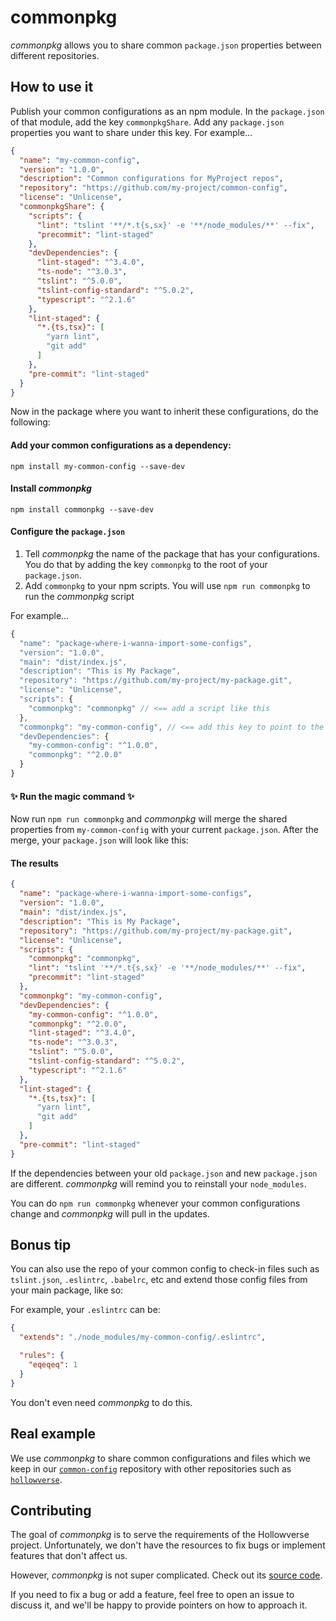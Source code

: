 # commonpkg

*commonpkg* allows you to share common `package.json` properties between different repositories.

## How to use it

Publish your common configurations as an npm module. In the `package.json` of that module, 
add the key `commonpkgShare`. Add any `package.json` properties you want to share 
under this key. For example...

```json
{
  "name": "my-common-config",
  "version": "1.0.0",
  "description": "Common configurations for MyProject repos",
  "repository": "https://github.com/my-project/common-config",
  "license": "Unlicense",
  "commonpkgShare": {
    "scripts": {
      "lint": "tslint '**/*.t{s,sx}' -e '**/node_modules/**' --fix",
      "precommit": "lint-staged"
    },
    "devDependencies": {
      "lint-staged": "^3.4.0",
      "ts-node": "^3.0.3",
      "tslint": "^5.0.0",
      "tslint-config-standard": "^5.0.2",
      "typescript": "^2.1.6"
    },
    "lint-staged": {
      "*.{ts,tsx}": [
        "yarn lint",
        "git add"
      ]
    },
    "pre-commit": "lint-staged"
  }
}
```

Now in the package where you want to inherit these configurations, do the following:

#### Add your common configurations as a dependency:

```
npm install my-common-config --save-dev
```

#### Install *commonpkg*

```
npm install commonpkg --save-dev
```

#### Configure the `package.json`

1. Tell *commonpkg* the name of the package that has your configurations. You do that by adding the key `commonpkg` to
the root of your `package.json`.
1. Add `commonpkg` to your npm scripts. You will use `npm run commonpkg` to run the *commonpkg* script

For example...

```js
{
  "name": "package-where-i-wanna-import-some-configs",
  "version": "1.0.0",
  "main": "dist/index.js",
  "description": "This is My Package",
  "repository": "https://github.com/my-project/my-package.git",
  "license": "Unlicense",
  "scripts": {
    "commonpkg": "commonpkg" // <== add a script like this
  },
  "commonpkg": "my-common-config", // <== add this key to point to the package that has the configs
  "devDependencies": {
    "my-common-config": "^1.0.0",
    "commonpkg": "^2.0.0"
  }
}
```

#### ✨ Run the magic command ✨

Now run `npm run commonpkg` and *commonpkg* will merge the shared properties from `my-common-config` with your 
current `package.json`. After the merge, your `package.json` will look like this:

#### The results

```json
{
  "name": "package-where-i-wanna-import-some-configs",
  "version": "1.0.0",
  "main": "dist/index.js",
  "description": "This is My Package",
  "repository": "https://github.com/my-project/my-package.git",
  "license": "Unlicense",
  "scripts": {
    "commonpkg": "commonpkg",
    "lint": "tslint '**/*.t{s,sx}' -e '**/node_modules/**' --fix",
    "precommit": "lint-staged"
  },
  "commonpkg": "my-common-config",
  "devDependencies": {
    "my-common-config": "^1.0.0",
    "commonpkg": "^2.0.0",
    "lint-staged": "^3.4.0",
    "ts-node": "^3.0.3",
    "tslint": "^5.0.0",
    "tslint-config-standard": "^5.0.2",
    "typescript": "^2.1.6"
  },
  "lint-staged": {
    "*.{ts,tsx}": [
      "yarn lint",
      "git add"
    ]
  },
  "pre-commit": "lint-staged"
}
```

If the dependencies between your old `package.json` and new `package.json` are different. *commonpkg* will remind
you to reinstall your `node_modules`. 

You can do `npm run commonpkg` whenever your common configurations
change and *commonpkg* will pull in the updates.

## Bonus tip

You can also use the repo of your common config to check-in files such as `tslint.json`, `.eslintrc`, `.babelrc`, 
etc and extend those config files from your main package, like so:

For example, your `.eslintrc` can be: 

```json
{
  "extends": "./node_modules/my-common-config/.eslintrc",

  "rules": {
    "eqeqeq": 1
  }
}
```

You don't even need *commonpkg* to do this.

## Real example

We use *commonpkg* to share common configurations and files which we keep in our 
[`common-config`](https://github.com/hollowverse/common-config) repository
with other repositories such as 
[`hollowverse`](https://github.com/hollowverse/hollowverse).

## Contributing

The goal of *commonpkg* is to serve the requirements of the Hollowverse project. Unfortunately,
we don't have the resources to fix bugs or implement features that don't affect us.

However, *commonpkg* is not super complicated. Check out its 
[source code](https://github.com/hollowverse/commonpkg/tree/master/src). 

If you need to fix a bug or add a feature, feel free to open an issue to discuss it, 
and we'll be happy to provide pointers on how to approach it.
